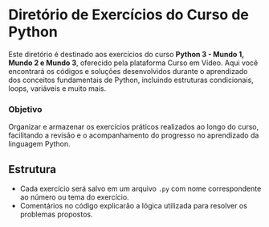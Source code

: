 # Diretório de Exercícios do Curso de Python

Este diretório é destinado aos exercícios do curso **Python 3 - Mundo 1, Mundo 2 e Mundo 3**, oferecido pela plataforma Curso em Vídeo. Aqui você encontrará os códigos e soluções desenvolvidos durante o aprendizado dos conceitos fundamentais de Python, incluindo estruturas condicionais, loops, variáveis e muito mais.

### Objetivo

Organizar e armazenar os exercícios práticos realizados ao longo do curso, facilitando a revisão e o acompanhamento do progresso no aprendizado da linguagem Python.

## Estrutura

- Cada exercício será salvo em um arquivo `.py` com nome correspondente ao número ou tema do exercício.
- Comentários no código explicarão a lógica utilizada para resolver os problemas propostos.
